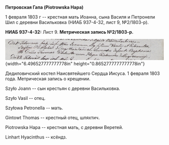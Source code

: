 **Петровская Гапа (Piotrowska Hapa)**

1 февраля 1803 г -- крестная мать Иоанна, сына Василя и Петронели Шил с
деревни Васильковка (НИАБ 937-4-32, лист 9, №2/1803-р).

**НИАБ 937-4-32:** Лист 9. **Метрическая запись №2/1803-р.**

![](./media/de25b40e614d8fa33d5ac9a3ab604790fc28abb6.png){width="6.496527777777778in"
height="0.8652777777777778in"}

Дедиловичский костел Наисвятейшего Сердца Иисуса. 1 февраля 1803 года.
Метрическая запись о крещении.

Szyło Joann -- сын крестьян с деревни Васильковка.

Szyło Vasil -- отец.

Szyłowa Petronella -- мать.

Gintowt Thomas -- крестный отец, шляхтич.

Piotrowska Hapa -- крестная мать, с деревни Веретей.

Linhart Hyacinthus -- ксёндз.
